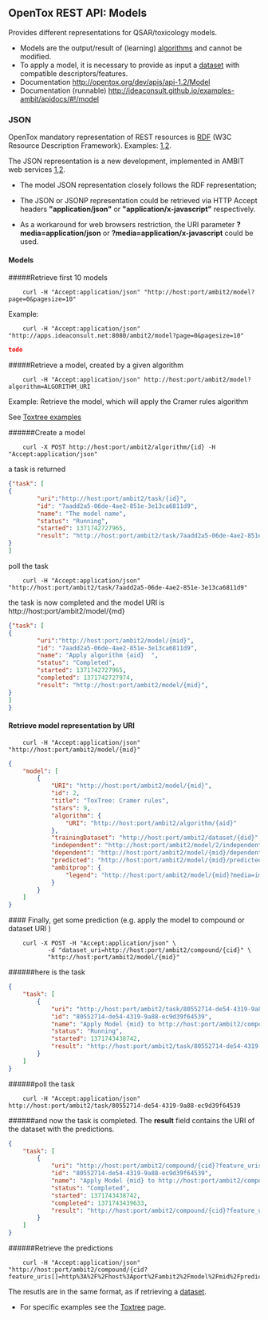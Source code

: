 ## OpenTox REST API: Models

Provides different representations for QSAR/toxicology models. 

* Models are the output/result of (learning) [algorithms](algorithm.md) and cannot be modified. 
* To apply a model, it is necessary to provide as input a [dataset](dataset.md) with compatible descriptors/features. 
* Documentation http://opentox.org/dev/apis/api-1.2/Model
* Documentation (runnable) http://ideaconsult.github.io/examples-ambit/apidocs/#!/model


### JSON

OpenTox mandatory representation of REST resources is [RDF](http://www.w3.org/RDF/) (W3C Resource Description Framework). 
Examples: [1](http://opentox.org/dev/apis/api-1.2/algorithm),[2](http://ambit.sourceforge.net/api_algorithm.html).

The JSON representation is a new development, implemented in AMBIT web services [1](http://ambit.sf.net),[2](http://www.jcheminf.com/content/3/1/18).

* The model JSON representation closely follows the RDF representation;

* The JSON or JSONP representation could be retrieved via HTTP Accept headers **"application/json"** or **"application/x-javascript"** respectively.
* As a workaround for web browsers restriction, the URI parameter **?media=application/json** or **?media=application/x-javascript** could be used.

#### Models
#####Retrieve first 10 models
````
    curl -H "Accept:application/json" "http://host:port/ambit2/model?page=0&pagesize=10"
````

Example: 
````
    curl -H "Accept:application/json" "http://apps.ideaconsult.net:8080/ambit2/model?page=0&pagesize=10"
````

````json
todo

````

#####Retrieve a model, created by a given algorithm

````
    curl -H "Accept:application/json" http://host:port/ambit2/model?algorithm=ALGORITHM_URI
````

Example: Retrieve the model, which will apply the Cramer rules algorithm

See [Toxtree examples](toxtree.md)


######Create a model 
````
    curl -X POST http://host:port/ambit2/algorithm/{id} -H "Accept:application/json"
````
   a task is returned
   
````json
{"task": [
{
        "uri":"http://host:port/ambit2/task/{id}",
        "id": "7aadd2a5-06de-4ae2-851e-3e13ca6811d9",
        "name": "The model name",
        "status": "Running",
        "started": 1371742727965,
        "result": "http://host:port/ambit2/task/7aadd2a5-06de-4ae2-851e-3e13ca6811d9",
}
]
````

  poll the task 
````
    curl -H "Accept:application/json" "http://host:port/ambit2/task/7aadd2a5-06de-4ae2-851e-3e13ca6811d9"
````
  
  the task is now completed and the model URI is http://host:port/ambit2/model/{md}
````json
{"task": [
{
        "uri":"http://host:port/ambit2/model/{mid}",
        "id": "7aadd2a5-06de-4ae2-851e-3e13ca6811d9",
        "name": "Apply algorithm {aid}  ",
        "status": "Completed",
        "started": 1371742727965,
        "completed": 1371742727974,
        "result": "http://host:port/ambit2/model/{mid}",
}
]
}
````

#### Retrieve model representation by URI 


````
    curl -H "Accept:application/json" "http://host:port/ambit2/model/{mid}"
````
  
````json
{
    "model": [
        {
            "URI": "http://host:port/ambit2/model/{mid}",
            "id": 2,
            "title": "ToxTree: Cramer rules",
            "stars": 9,
            "algorithm": {
                "URI": "http://host:port/ambit2/algorithm/{aid}"
            },
            "trainingDataset": "http://host:port/ambit2/dataset/{did}",
            "independent": "http://host:port/ambit2/model/2/independent",
            "dependent": "http://host:port/ambit2/model/{mid}/dependent",
            "predicted": "http://host:port/ambit2/model/{mid}/predicted",
            "ambitprop": {
                "legend": "http://host:port/ambit2/model/{mid}?media=image/png"
            }
        }
    ]
}
````

####<a id="prediction"></a> Finally, get some prediction (e.g. apply the model to compound or dataset URI )

````
    curl -X POST -H "Accept:application/json" \
           -d "dataset_uri=http://host:port/ambit2/compound/{cid}" \
           "http://host:port/ambit2/model/{mid}"
````
  
######here is the task
    
````json
{
    "task": [
        {
            "uri": "http://host:port/ambit2/task/80552714-de54-4319-9a88-ec9d39f64539",
            "id": "80552714-de54-4319-9a88-ec9d39f64539",
            "name": "Apply Model {mid} to http://host:port/ambit2/compound/{cid}",
            "status": "Running",
            "started": 1371743438742,
            "result": "http://host:port/ambit2/task/80552714-de54-4319-9a88-ec9d39f64539"
        }
    ]
}
````
    
######poll the task
````
    curl -H "Accept:application/json" http://host:port/ambit2/task/80552714-de54-4319-9a88-ec9d39f64539
````

######and now the task is completed. The **result** field contains the URI of the dataset with the predictions. 
````json
{
    "task": [
        {
            "uri": "http://host:port/ambit2/compound/{cid}?feature_uris[]=http%3A%2F%2Fhost%3Aport%2Fambit2%2Fmodel%2Fmid%2Fpredicted",
            "id": "80552714-de54-4319-9a88-ec9d39f64539",
            "name": "Apply Model {mid} to http://host:port/ambit2/compound/{cid}",
            "status": "Completed",
            "started": 1371743438742,
            "completed": 1371743439633,
            "result": "http://host:port/ambit2/compound/{cid}?feature_uris[]=http%3A%2F%2Fhost%3Aport%2Fambit2%2Fmodel%2Fmid%2Fpredicted"
        }
    ]
}
````
   
######Retrieve the predictions
````
    curl -H "Accept:application/json" "http://host:port/ambit2/compound/{cid?feature_uris[]=http%3A%2F%2Fhost%3Aport%2Fambit2%2Fmodel%2Fmid%2Fpredicted"
````
 
  The resutls are in the same format, as if retrieving a [dataset](dataset.md). 

* For specific examples see the [Toxtree](toxtree.md) page.
